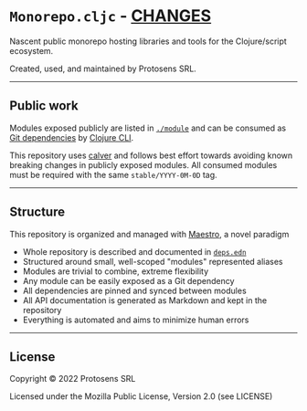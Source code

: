 # `Monorepo.cljc` - [CHANGES](./doc/changelog.md)

Nascent public monorepo hosting libraries and tools for the Clojure/script
ecosystem.

Created, used, and maintained by Protosens SRL.


---


## Public work

Modules exposed publicly are listed in [`./module`](./module) and can be
consumed as [Git
dependencies](https://clojure.org/guides/deps_and_cli#_using_git_libraries) by
[Clojure CLI](https://clojure.org/guides/deps_and_cli).

This repository uses [calver](https://calver.org) and follows best effort
towards avoiding known breaking changes in publicly exposed modules. All
consumed modules must be required with the same `stable/YYYY-0M-0D` tag.


---


## Structure

This repository is organized and managed with [Maestro](./module/maestro), a
novel paradigm

- Whole repository is described and documented in [`deps.edn`](./deps.edn)
- Structured around small, well-scoped "modules" represented aliases
- Modules are trivial to combine, extreme flexibility
- Any module can be easily exposed as a Git dependency
- All dependencies are pinned and synced between modules
- All API documentation is generated as Markdown and kept in the repository
- Everything is automated and aims to minimize human errors


---


## License

Copyright © 2022 Protosens SRL

Licensed under the Mozilla Public License, Version 2.0 (see LICENSE)
